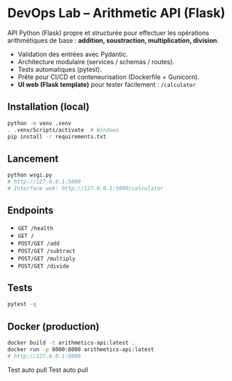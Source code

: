 
# DevOps Lab – Arithmetic API (Flask)

API Python (Flask) propre et structurée pour effectuer les opérations arithmétiques de base :
**addition, soustraction, multiplication, division**.

- Validation des entrées avec Pydantic.
- Architecture modulaire (services / schemas / routes).
- Tests automatiques (pytest).
- Prête pour CI/CD et conteneurisation (Dockerfile + Gunicorn).
- **UI web (Flask template)** pour tester facilement : `/calculator`

## Installation (local)

```bash
python -m venv .venv
. .venv/Scripts/activate  # Windows
pip install -r requirements.txt
```

## Lancement

```bash
python wsgi.py
# http://127.0.0.1:5000
# Interface web: http://127.0.0.1:5000/calculator
```

## Endpoints

- `GET /health`
- `GET /`
- `POST/GET /add`
- `POST/GET /subtract`
- `POST/GET /multiply`
- `POST/GET /divide`

## Tests

```bash
pytest -q
```

## Docker (production)

```bash
docker build -t arithmetics-api:latest .
docker run -p 8000:8000 arithmetics-api:latest
# http://127.0.0.1:8000
```
T e s t   a u t o   p u l l  
 T e s t   a u t o   p u l l  
 